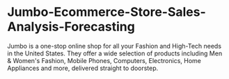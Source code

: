# Jumbo-Ecommerce-Store-Sales-Analysis-Forecasting
Jumbo is a one-stop online shop for all your Fashion and High-Tech needs in the United States. They offer a wide selection of products including Men &amp; Women's Fashion, Mobile Phones, Computers, Electronics, Home Appliances and more, delivered straight to doorstep.
